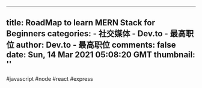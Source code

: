 
---
title: RoadMap to learn MERN Stack for Beginners
categories: 
    - 社交媒体
    - Dev.to - 最高职位
author: Dev.to - 最高职位
comments: false
date: Sun, 14 Mar 2021 05:08:20 GMT
thumbnail: ''
---

<div>   
#javascript #node #react #express  
</div>
            